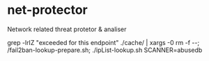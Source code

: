 # net-protector

Network related threat protetor & analiser


grep -lrIZ "exceeded for this endpoint" ./cache/ | xargs -0 rm -f --; /fail2ban-lookup-prepare.sh; ./ipList-lookup.sh SCANNER=abusedb

